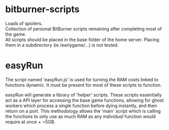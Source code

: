 # bitburner-scripts
Loads of spoilers.  
Collection of personal BitBurner scripts remaining after completing most of the game.  
All scripts should be placed in the base folder of the home server. Placing them in a subdirectory (ie /earlygame/...) is not tested.

# easyRun
The script named 'easyRun.js' is used for turning the RAM costs linked to functions dynamic. It must be present for most of these scripts to function.  

easyRun will generate a library of 'helper' scripts. These scripts essentially act as a API layer for accessing the base game functions, allowing for ghost workers which process a single function before dying instantly, and then return on a port. This methodology allows the 'main' script which is calling the functions to only use as much RAM as any _individual_ function would require at once + ~5GB.  
